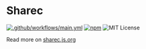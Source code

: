 # Sharec

[![.github/workflows/main.yml](https://github.com/lamartire/sharec/workflows/.github/workflows/main.yml/badge.svg)](https://github.com/lamartire/sharec/actions)
[![npm](https://img.shields.io/npm/v/sharec)](https://npmjs.com/sharec)
![MIT License](https://camo.githubusercontent.com/4481c7672053be9c676fbc983c040ca59fddfa19/68747470733a2f2f696d672e736869656c64732e696f2f6e706d2f6c2f6c6f6775782d70726f636573736f722e737667)

Read more on [sharec.js.org](https://sharec.js.org/overview/)
